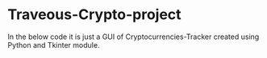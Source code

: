 # Traveous-Crypto-project

In the below code it is just a GUI of Cryptocurrencies-Tracker created using Python and Tkinter module.



